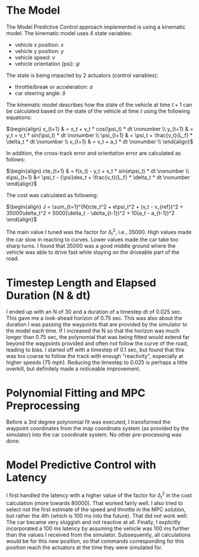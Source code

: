 # The Model

The Model Predictive Control approach implemented is using a kinematic model. The kinematic model uses 4 state variables:

 * vehicle x position: $x$
 * vehicle y position: $y$
 * vehicle speed: $v$
 * vehicle orientation (psi): $\psi$

The state is being impacted by 2 actuators (control variables):

 * throttle/break or acceleration: $a$
 * car steering angle: $\delta$

The kinematic model describes how the state of the vehicle at time $t+1$ can be calculated based on the state of the vehicle at time $t$ using the following equations:

$\begin{align}
x_{t+1} & = x_t + v_t * cos(\psi_t) * dt \nonumber \\
y_{t+1} & = y_t + v_t * sin(\psi_t) * dt \nonumber \\
\psi_{t+1} & = \psi_t + \frac{v_t}{L_f} * \delta_t * dt \nonumber \\
v_{t+1} & = v_t + a_t * dt \nonumber \\
\end{align}$

In addition, the cross-track error and orientation error are calculated as follows:

$\begin{align}
cte_{t+1} & = f(x_t) - y_t + v_t * sin(e\psi_t) * dt \nonumber \\
e\psi_{t+1} &= \psi_t - {\psi}des_t + \frac{v_t}{L_f} * \delta_t * dt \nonumber
\end{align}$

The cost was calculated as following:

$\begin{align}
J = \sum_{t=1}^{N}cte_t^2 + e\psi_t^2 + (v_t - v_{ref})^2 + 35000\delta_t^2 + 5000(\delta_t - \delta_{t-1})^2 + 10(a_t - a_{t-1})^2
\end{align}$

The main value I tuned was the factor for $\delta_t^2$, i.e., 35000. High values made the car slow in reacting to curves. Lower values made the car take too sharp turns. I found that 35000 was a good middle ground where the vehicle was able to drive fast while staying on the driveable part of the road.

# Timestep Length and Elapsed Duration (N & dt)

I ended up with an N of 30 and a duration of a timestep dt of 0.025 sec. This gave me a look-ahead horizon of 0.75 sec. This was also about the duration I was passing the waypoints that are provided by the simulator to the model each time. If I increased the N so that the horizon was much longer than 0.75 sec, the polynomial that was being fitted would extend far beyond the waypoints provided and often not follow the curve of the road, leading to bias. I started off with a timestep of 0.1 sec, but found that this was too coarse to follow the track with enough "reactivity", especially at higher speeds (75 mph). Reducing the timestep to 0.025 is perhaps a little overkill, but definitely made a noticeable improvement.

# Polynomial Fitting and MPC Preprocessing

Before a 3rd degree polynomial fit was executed, I transformed the waypoint coordinates from the map coordinate system (as provided by the simulator) into the car coordinate system. No other pre-processing was done.

# Model Predictive Control with Latency

I first handled the latency with a higher value of the factor for $\delta_t^2$ in the cost calculation (more towards 80000). That worked fairly well. I also tried to select not the first estimate of the speed and throttle in the MPC solution, but rather the 4th (which is 100 ms into the future). That did not work well. The car became very sluggish and not reactive at all. Finally, I explicitly incorporated a 100 ms latency by assuming the vehicle was 100 ms further than the values I received from the simulator. Subsequently, all calculations would be for this new position, so that commands corresponding for this position reach the actuators at the time they were simulated for.